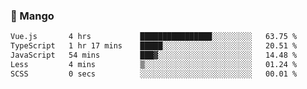 ### 🥭 Mango

<!--START_SECTION:waka-->

```txt
Vue.js       4 hrs           ████████████████░░░░░░░░░   63.75 %
TypeScript   1 hr 17 mins    █████░░░░░░░░░░░░░░░░░░░░   20.51 %
JavaScript   54 mins         ███▓░░░░░░░░░░░░░░░░░░░░░   14.48 %
Less         4 mins          ▒░░░░░░░░░░░░░░░░░░░░░░░░   01.24 %
SCSS         0 secs          ░░░░░░░░░░░░░░░░░░░░░░░░░   00.01 %
```

<!--END_SECTION:waka-->
